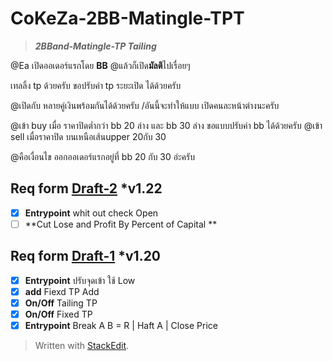 # CoKeZa-2BB-Matingle-TPT
> ***2BBand-Matingle-TP Tailing***

@Ea เปิดออเดอร์แรกโดย **BB**
@แล้วก็เปิด**มัลติ**ไปเรื่อยๆ

เทลลิ้ง tp ด้วยครับ	ขอปรับค่า tp ระยะเปิด ได้ด้วยครับ

@เปิดกับ หลายคู่เงินพร้อมกันได้ด้วยครับ	/อันนี้จะทำให้แบบ เปิดคนละหน้าต่างนะครับ

@เข้า buy เมื่อ ราคาปิดต่ำกว่า bb 20 ล่าง และ bb 30 ล่าง ขอแบบปรับค่า bb ได้ด้วยครับ 
@เข้า sell เมื่อราคาปิด บนเหนือเส้นupper 20กับ 30

@คือเงื่อนไข ออกออเดอร์แรกอยู่ที่ bb 20 กับ 30 อ่ะครับ 

## Req form [Draft-2](https://github.com/lapukdee/CoKeZa-2BB-Matingle-TPT/releases/tag/Release%2Fv1.22) *v1.22
 - [x] **Entrypoint** whit out check Open
 - [ ] **Cut Lose and Profit By Percent of Capital **
 
## Req form [Draft-1](https://github.com/lapukdee/CoKeZa-2BB-Matingle-TPT/tree/Release/Draft-1) *v1.20
 - [x] **Entrypoint** ปรับจุดเข้า ใช้ Low
 - [x] **add** Fiexd TP Add
 - [x] **On/Off** Tailing TP
 - [x] **On/Off** Fixed TP
 - [x] **Entrypoint** Break A B = R | Haft A | Close Price

> Written with [StackEdit](https://stackedit.io/).
